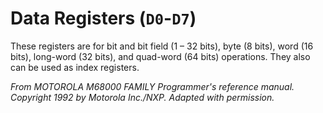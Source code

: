 # Data Registers (`D0`-`D7`)

These registers are for bit and bit field (1 – 32 bits), byte (8 bits), word (16 bits), long-word
(32 bits), and quad-word (64 bits) operations. They also can be used as index registers.

*From MOTOROLA M68000 FAMILY Programmer's reference manual. Copyright 1992 by Motorola Inc./NXP. Adapted with
permission.*
